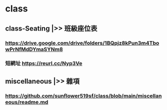 # class

## class-Seating |>> 班級座位表
### https://drive.google.com/drive/folders/1BQpjz8kPun3m4TbowPrNfMdDYmaSYNm8
### 短網址 https://reurl.cc/Nyp3Ve
## miscellaneous |>> 雜項
### https://github.com/sunflower519sf/class/blob/main/miscellaneous/readme.md
